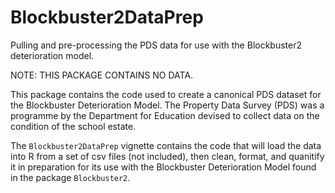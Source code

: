 # Blockbuster2DataPrep
Pulling and pre-processing the PDS data for use with the Blockbuster2 deterioration model.

NOTE: THIS PACKAGE CONTAINS NO DATA.

This package contains the code used to create a canonical PDS dataset for the Blockbuster Deterioration Model.  The Property Data Survey (PDS) was a programme by the Department for Education devised to collect data on the condition of the school estate.

The `Blockbuster2DataPrep` vignette contains the code that will load the data into R from a set of csv files (not included), then clean, format, and quanitify it in preparation for its use with the Blockbuster Deterioration Model found in the package `Blockbuster2`.
